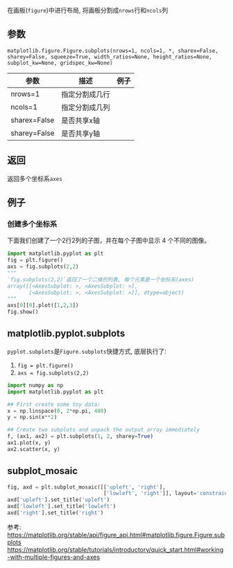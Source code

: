 在画板(`figure`)中进行布局, 将画板分割成`nrows`行和`ncols`列
## 参数
`matplotlib.figure.Figure.subplots(nrows=1, ncols=1, *, sharex=False, sharey=False, squeeze=True, width_ratios=None, height_ratios=None, subplot_kw=None, gridspec_kw=None)`

参数|描述|例子
--|--|--
nrows=1|指定分割成几行
ncols=1|指定分割成几列
sharex=False|是否共享x轴
sharey=False|是否共享y轴

## 返回
返回多个坐标系`axes`

## 例子

### 创建多个坐标系
下面我们创建了一个2行2列的子图，并在每个子图中显示 4 个不同的图像。
```python
import matplotlib.pyplot as plt
fig = plt.figure()
axs = fig.subplots(2,2)
"""
`fig.subplots(2,2)`返回了一个二维的列表, 每个元素是一个坐标系(axes)
array([[<AxesSubplot: >, <AxesSubplot: >],
       [<AxesSubplot: >, <AxesSubplot: >]], dtype=object)
"""
axs[0][0].plot([1,2,3])
fig.show()
```


## matplotlib.pyplot.subplots
`pyplot.subplots`是`Figure.subplots`快捷方式, 底层执行了:
1. `fig = plt.figure()`
2. `axs = fig.subplots(2,2)`

```python
import numpy as np
import matplotlib.pyplot as plt

## First create some toy data:
x = np.linspace(0, 2*np.pi, 400)
y = np.sin(x**2)

## Create two subplots and unpack the output array immediately
f, (ax1, ax2) = plt.subplots(1, 2, sharey=True)
ax1.plot(x, y)
ax2.scatter(x, y)
```



## subplot_mosaic

```python
fig, axd = plt.subplot_mosaic([['upleft', 'right'],
                               ['lowleft', 'right']], layout='constrained')
axd['upleft'].set_title('upleft')
axd['lowleft'].set_title('lowleft')
axd['right'].set_title('right')
```

参考:
https://matplotlib.org/stable/api/figure_api.html#matplotlib.figure.Figure.subplots
https://matplotlib.org/stable/tutorials/introductory/quick_start.html#working-with-multiple-figures-and-axes